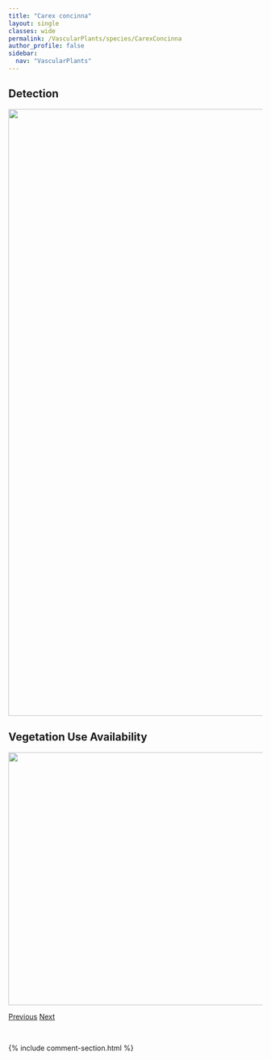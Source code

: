 ```yaml
---
title: "Carex concinna"
layout: single
classes: wide
permalink: /VascularPlants/species/CarexConcinna
author_profile: false
sidebar:
  nav: "VascularPlants"
---
```


<h2>Detection</h2>

<a href="https://drive.google.com/uc?export=view&id=1W2I1mENoUQUlNUmsu5ILi1R0q-sICP2-">
<img src="https://drive.google.com/uc?export=view&id=1W2I1mENoUQUlNUmsu5ILi1R0q-sICP2-" height = "1200" width = "800">
</a>


<h2>Vegetation Use Availability</h2>

<a href="https://drive.google.com/uc?export=view&id=1tC4X3WDYEu5s044O3FsEiGRW0NMJIQk1">
<img src="https://drive.google.com/uc?export=view&id=1tC4X3WDYEu5s044O3FsEiGRW0NMJIQk1" height = "500" width = "1000">
</a>


<a href="/DevelopmentWebsite/VascularPlants/species/CarexChordorrhiza" class="pagination--pager" title="Carex chordorrhiza">Previous</a> <a href="/DevelopmentWebsite/VascularPlants/species/CarexConcinnoides" class="pagination--pager" title="Carex concinnoides">Next</a>

<p>&nbsp;</p>

{% include comment-section.html %}
